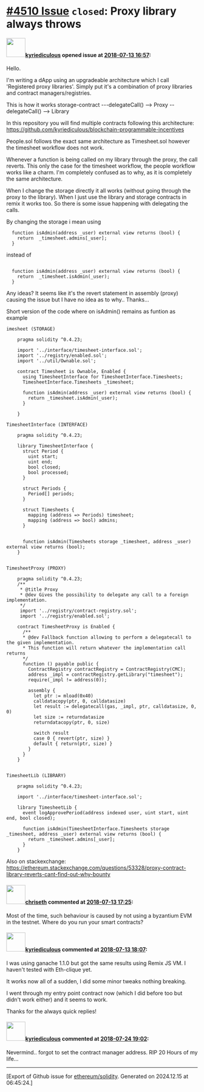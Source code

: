 # [\#4510 Issue](https://github.com/ethereum/solidity/issues/4510) `closed`: Proxy library always throws

#### <img src="https://avatars.githubusercontent.com/u/22256858?u=07b86c13cae3b8ba34a88fc20813dbeb5d40ab76&v=4" width="50">[kyriediculous](https://github.com/kyriediculous) opened issue at [2018-07-13 16:57](https://github.com/ethereum/solidity/issues/4510):

Hello. 

I'm writing a dApp using an upgradeable architecture which I call 'Registered proxy libraries'.
Simply put it's a combination of proxy libraries and contract managers/registries. 

This is how it works
storage-contract ---delegateCall() --> Proxy --delegateCall() --> Library 

In this repository you will find multiple contracts following this architecture: https://github.com/kyriediculous/blockchain-programmable-incentives

People.sol follows the exact same architecture as Timesheet.sol however the timesheet workflow does not work.

Whenever a function is being called on my library through the proxy, the call reverts. This only the case for the timesheet workflow, the people workflow works like a charm. I'm completely confused as to why, as it is completely the same architecture. 

When I change the storage directly it all works (without going through the proxy to the library). When I just use the library and storage contracts in remix it works too. So there is some issue happening with delegating the calls.

By changing the storage i mean using

```
  function isAdmin(address _user) external view returns (bool) {
    return  _timesheet.admins[_user];
  }
```

instead of 
```

  function isAdmin(address _user) external view returns (bool) {
    return  _timesheet.isAdmin(_user);
  }
```

Any ideas? It seems like it's the revert statement in assembly (proxy) causing the issue but I have no idea as to why.. Thanks...

Short version of the code where on isAdmin() remains as funtion as example

```
imesheet (STORAGE) 

    pragma solidity ^0.4.23;
    
    import '../interface/timesheet-interface.sol';
    import '../registry/enabled.sol';
    import '../util/Ownable.sol';
    
    contract Timesheet is Ownable, Enabled {
      using TimesheetInterface for TimesheetInterface.Timesheets;
      TimesheetInterface.Timesheets _timesheet;
    
      function isAdmin(address _user) external view returns (bool) {
        return _timesheet.isAdmin(_user);
      }
    
    }

TimesheetInterface (INTERFACE)

    pragma solidity ^0.4.23;
    
    library TimesheetInterface {
      struct Period {
        uint start;
        uint end;
        bool closed;
        bool processed;
      }
    
      struct Periods {
        Period[] periods;
      }
    
      struct Timesheets {
        mapping (address => Periods) timesheet;
        mapping (address => bool) admins;
      }
    
     
      function isAdmin(Timesheets storage _timesheet, address _user) external view returns (bool);
    }


TimesheetProxy (PROXY) 

    pragma solidity ^0.4.23;
    /**
     * @title Proxy
     * @dev Gives the possibility to delegate any call to a foreign implementation.
     */
     import '../registry/contract-registry.sol';
     import '../registry/enabled.sol';

    contract TimesheetProxy is Enabled {
      /**
      * @dev Fallback function allowing to perform a delegatecall to the given implementation.
      * This function will return whatever the implementation call returns
      */
      function () payable public {
        ContractRegistry contractRegistry = ContractRegistry(CMC);
        address _impl = contractRegistry.getLibrary("timesheet");
        require(_impl != address(0));
    
        assembly {
          let ptr := mload(0x40)
          calldatacopy(ptr, 0, calldatasize)
          let result := delegatecall(gas, _impl, ptr, calldatasize, 0, 0)
          let size := returndatasize
          returndatacopy(ptr, 0, size)
    
          switch result
          case 0 { revert(ptr, size) }
          default { return(ptr, size) }
        }
      }
    }


TimesheetLib (LIBRARY)

    pragma solidity ^0.4.23;
    
    import '../interface/timesheet-interface.sol';
    
    library TimesheetLib {
      event logApprovePeriod(address indexed user, uint start, uint end, bool closed);
    
      function isAdmin(TimesheetInterface.Timesheets storage _timesheet, address _user) external view returns (bool) {
        return _timesheet.admins[_user];
      }
    }
```

Also on stackexchange: https://ethereum.stackexchange.com/questions/53328/proxy-contract-library-reverts-cant-find-out-why-bounty

#### <img src="https://avatars.githubusercontent.com/u/9073706?v=4" width="50">[chriseth](https://github.com/chriseth) commented at [2018-07-13 17:25](https://github.com/ethereum/solidity/issues/4510#issuecomment-404899349):

Most of the time, such behaviour is caused by not using a byzantium EVM in the testnet. Where do you run your smart contracts?

#### <img src="https://avatars.githubusercontent.com/u/22256858?u=07b86c13cae3b8ba34a88fc20813dbeb5d40ab76&v=4" width="50">[kyriediculous](https://github.com/kyriediculous) commented at [2018-07-13 18:07](https://github.com/ethereum/solidity/issues/4510#issuecomment-404910521):

I was using ganache 1.1.0 but got the same results using Remix JS VM. I haven't tested with Eth-clique yet.

It works now all of a sudden, I did some minor tweaks nothing breaking.

I went through my entry point contract now (which I did before too but didn't work either) and it seems to work.

Thanks for the always quick replies!

#### <img src="https://avatars.githubusercontent.com/u/22256858?u=07b86c13cae3b8ba34a88fc20813dbeb5d40ab76&v=4" width="50">[kyriediculous](https://github.com/kyriediculous) commented at [2018-07-24 19:02](https://github.com/ethereum/solidity/issues/4510#issuecomment-407517000):

Nevermind.. forgot to set the contract manager address. RIP 20 Hours of my life...


-------------------------------------------------------------------------------



[Export of Github issue for [ethereum/solidity](https://github.com/ethereum/solidity). Generated on 2024.12.15 at 06:45:24.]
